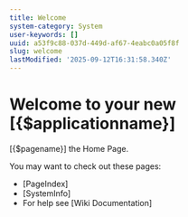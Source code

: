 ```yaml
---
title: Welcome
system-category: System
user-keywords: []
uuid: a53f9c88-037d-449d-af67-4eabc0a05f8f
slug: welcome
lastModified: '2025-09-12T16:31:58.340Z'
---
```

# Welcome to your new [{$applicationname}]

[{$pagename}] the Home Page.

You may want to check out these pages:
* [PageIndex]
* [SystemInfo]
* For help see [Wiki Documentation]
